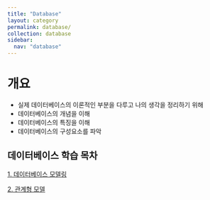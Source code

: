 ```yaml
---
title: "Database"
layout: category
permalink: database/
collection: database
sidebar:
  nav: "database"
---
```


# 개요
- 실제 데이터베이스의 이론적인 부분을 다루고 나의 생각을 정리하기 위해
- 데이터베이스의 개념을 이해
- 데이터베이스의 특징을 이해
- 데이터베이스의 구성요소를 파악

## 데이터베이스 학습 목차
[1. 데이터베이스 모델링](/database/01_Introduction)

[2. 관계형 모델](/database/02_ERdiagram)

